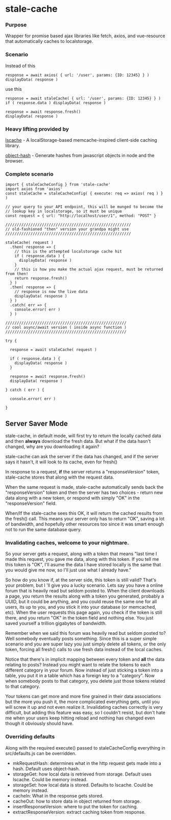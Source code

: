 ﻿# stale-cache

### Purpose

Wrapper for promise based ajax libraries like fetch, axios, and vue-resource
that automatically caches to localstorage.

### Scenario

Instead of this
```
response = await axios( { url: '/user', params: {ID: 12345} } )
displayData( response )
```

use this
```
response = await staleCache( { url: '/user', params: {ID: 12345} } )
if ( response.data ) displayData( response )

response = await response.fresh()
displayData( response )
```

### Heavy lifting provided by

[lscache](https://github.com/pamelafox/lscache) - A localStorage-based memcache-inspired client-side caching library.

[object-hash](https://github.com/puleos/object-hash) - Generate hashes from javascript objects in node and the browser.

### Complete scenario
```
import { staleCacheConfig } from 'stale-cache'                                                                                                        
import axios from 'axios'                                                                                                                           
const staleCache = staleCacheConfig( { execute: req => axios( req ) } )

// your query to your API endpoint, this will be munged to become the 
// lookup key in localstorage, so it must be unique
const request = { url: "http://localhost/user/1", method: "POST" }

///////////////////////////////////////////////////////
// old-fashioned "then" version your grandpa might use
///////////////////////////////////////////////////////

staleCache( request )
  .then( response => {
    // this is the attempted localstorage cache hit
    if ( response.data ) {
      displayData( response )
    }
    // this is how you make the actual ajax request, must be returned from then!
    return response.fresh() 
  } )
  .then( response => {
    // response is now the live data
    displayData( response )
  } )
  .catch( err => {
    console.error( err )
  } )

/////////////////////////////////////////////////////
// cool async/await version ( inside async function )
/////////////////////////////////////////////////////

try {

  response = await staleCache( request )

  if ( response.data ) {
    displayData( response )
  }

  response = await response.fresh()
  displayData( response )

} catch ( err ) {

  console.error( err )

}
```

## Server Saver Mode

stale-cache, in default mode, will first try to return the locally cached data
and then **always** download the fresh data.  But what if the data hasn't changed, why are
you downloading it again?

stale-cache can ask the server if the data has changed, and if the server says
it hasn't, it will look to its cache, even for fresh()

In response to a request, **if** the server returns a "responseVersion" token, stale-cache
stores that along with the request data.

When the same request is made, stale-cache automatically sends back the "responseVersion"
token and then the server has two choices - return new data along with a new token,
or respond with simply "OK" in the "responseVersion" field.

When/If the stale-cache sees this OK, it will return the cached
results from the fresh() call.  This means your server only has to return "OK",
saving a lot of bandwidth, and hopefully other resources too since it was smart
enough not to run the same database query.

### Invalidating caches, welcome to your nightmare.

So your server gets a request, along with a token that means "last time I made
this request, you gave me data, along with this token. If you tell me this
token is "OK", I'll asume the data I have stored locally is the same that you
would give me now, so I'll just use what I already have."

So how do you know if, at the server side, this token is still valid? That's your
problem, but I 'll give you a lucky scenario.  Lets say you have a online forum
that is heavily read but seldom posted to.  When the client downloads a page,
you return the results along with a token you generated, probably a UUID, but
it could be anything, and you could reuse the same one for all users, its up to
you, and you stick it into your database (or memcached, etc).  When the user
requests this page again, you check if the token is still there, and you return
"OK" in the token field and nothing else.  You just saved yourself a trillion
gigabytes of bandwidth.

Remember when we said this forum was heavily read but seldom posted to? Well
somebody eventually posts something.  Since this is a super simple
scenario and you are super lazy you just simply delete all tokens, or the only token,
forcing all fresh() calls to use fresh data instead of the local caches.

Notice that there's in implicit mapping between every token and **all** the
data relating to posts?  Instead you might want to relate the tokens to each
different category in your forum.  Now instead of just sticking a token into a
table, you put it in a table which has a foreign key to a "category".  Now when
somebody posts to that category, you delete just those tokens related to that
category.

Your tokens can get more and more fine grained in their data associations but
the more you push it, the more complicated everything gets, until you will
screw it up and not even realize it.  Invalidating caches correctly is very
difficult, but adding this feature was easy, so I couldn't resist, but don't
hate me when your users keep hitting reload and nothing has changed even though
it obviously should have.

### Overriding defaults

Along with the required execute() passed to staleCacheConfig everything in src/defaults.js can be overridden.

* mkRequestHash: determines what in the http request gets made into a hash.  Default uses object-hash.
* storageGet: how local data is retrieved from storage.  Default uses lscache.  Could be memory instead.
* storageSet:  how local data is stored.  Defaults to lscache.  Could be memory instead.
* cacheIn: What in the response gets stored.
* cacheOut: how to store data in object returned from storage.
* insertResponseVersion: where to put the token for caching.
* extractResponseVersion:  extract caching token from response.
















